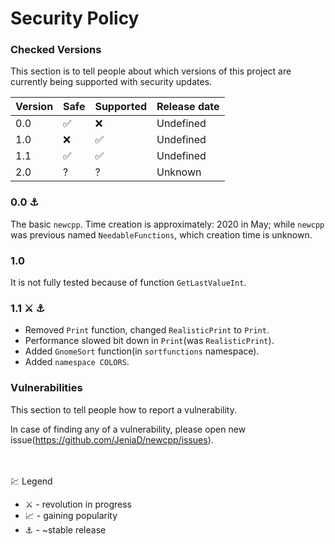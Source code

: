 # Security Policy
### Checked Versions

This section is to tell people about which versions of this project are
currently being supported with security updates.

| Version | Safe              |Supported         |Release date|
| ------- | -----             |------------      |------------|
| 0.0     | :white_check_mark:|:x:               |Undefined   |
| 1.0     | :x:               |:white_check_mark:|Undefined   |
| 1.1     | :white_check_mark:|:white_check_mark:|Undefined   |
|2.0      | ?                 | ?                |Unknown     |

### 0.0 :anchor:
The basic `newcpp`. Time creation is approximately: 2020 in May; while `newcpp` was previous named `NeedableFunctions`, which creation time is unknown.
### 1.0
It is not fully tested because of function `GetLastValueInt`.
### 1.1 ⚔️ ⚓
- Removed `Print` function, changed `RealisticPrint` to `Print`.
- Performance slowed bit down in `Print`(was `RealisticPrint`).
- Added `GnomeSort` function(in `sortfunctions` namespace).
- Added `namespace COLORS`.

### Vulnerabilities

This section to tell people how to report a vulnerability.

In case of finding any of a vulnerability, please open new issue(https://github.com/JeniaD/newcpp/issues).

<br><br>
:chart: Legend
- :crossed_swords: - revolution in progress
- :chart_with_upwards_trend: - gaining popularity
- :anchor: - ~stable release
